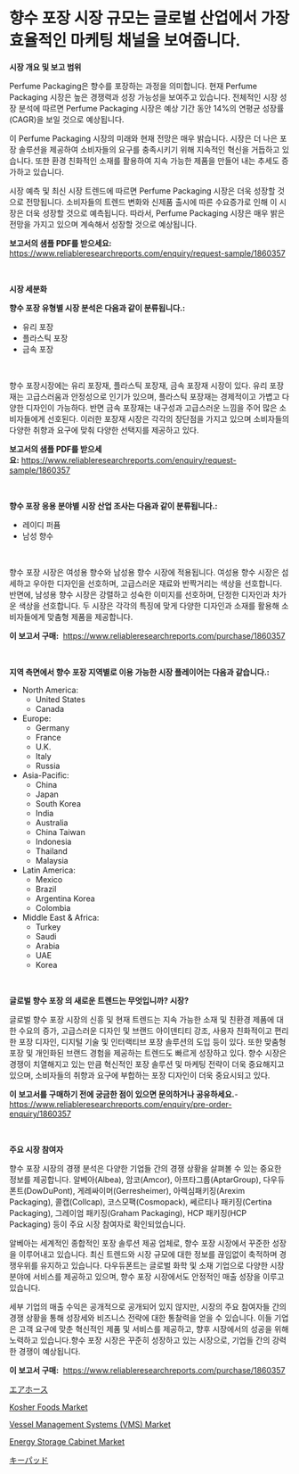 <p><h1>향수 포장 시장 규모는 글로벌 산업에서 가장 효율적인 마케팅 채널을 보여줍니다.</h1></p><p><strong>시장 개요 및 보고 범위</strong></p>
<p><p>Perfume Packaging은 향수를 포장하는 과정을 의미합니다. 현재 Perfume Packaging 시장은 높은 경쟁력과 성장 가능성을 보여주고 있습니다. 전체적인 시장 성장 분석에 따르면 Perfume Packaging 시장은 예상 기간 동안 14%의 연평균 성장률(CAGR)을 보일 것으로 예상됩니다.</p><p>이 Perfume Packaging 시장의 미래와 현재 전망은 매우 밝습니다. 시장은 더 나은 포장 솔루션을 제공하여 소비자들의 요구를 충족시키기 위해 지속적인 혁신을 거듭하고 있습니다. 또한 환경 친화적인 소재를 활용하여 지속 가능한 제품을 만들어 내는 추세도 증가하고 있습니다.</p><p>시장 예측 및 최신 시장 트렌드에 따르면 Perfume Packaging 시장은 더욱 성장할 것으로 전망됩니다. 소비자들의 트렌드 변화와 신제품 출시에 따른 수요증가로 인해 이 시장은 더욱 성장할 것으로 예측됩니다. 따라서, Perfume Packaging 시장은 매우 밝은 전망을 가지고 있으며 계속해서 성장할 것으로 예상됩니다.</p></p>
<p><strong>보고서의 샘플 PDF를 받으세요:</strong> <a href="https://www.reliableresearchreports.com/enquiry/request-sample/1860357">https://www.reliableresearchreports.com/enquiry/request-sample/1860357</a></p>
<p>&nbsp;</p>
<p><strong>시장 세분화</strong></p>
<p><strong>향수 포장 유형별 시장 분석은 다음과 같이 분류됩니다.:</strong></p>
<p><ul><li>유리 포장</li><li>플라스틱 포장</li><li>금속 포장</li></ul></p>
<p>&nbsp;</p>
<p><p>향수 포장시장에는 유리 포장재, 플라스틱 포장재, 금속 포장재 시장이 있다. 유리 포장재는 고급스러움과 안정성으로 인기가 있으며, 플라스틱 포장재는 경제적이고 가볍고 다양한 디자인이 가능하다. 반면 금속 포장재는 내구성과 고급스러운 느낌을 주어 많은 소비자들에게 선호된다. 이러한 포장재 시장은 각각의 장단점을 가지고 있으며 소비자들의 다양한 취향과 요구에 맞춰 다양한 선택지를 제공하고 있다.</p></p>
<p><strong>보고서의 샘플 PDF를 받으세요:</strong>&nbsp;<a href="https://www.reliableresearchreports.com/enquiry/request-sample/1860357">https://www.reliableresearchreports.com/enquiry/request-sample/1860357</a></p>
<p>&nbsp;</p>
<p><strong> 향수 포장 응용 분야별 시장 산업 조사는 다음과 같이 분류됩니다.:</strong></p>
<p><ul><li>레이디 퍼퓸</li><li>남성 향수</li></ul></p>
<p>&nbsp;</p>
<p><p>향수 포장 시장은 여성용 향수와 남성용 향수 시장에 적용됩니다. 여성용 향수 시장은 섬세하고 우아한 디자인을 선호하며, 고급스러운 재료와 반짝거리는 색상을 선호합니다. 반면에, 남성용 향수 시장은 강렬하고 성숙한 이미지를 선호하며, 단정한 디자인과 차가운 색상을 선호합니다. 두 시장은 각각의 특징에 맞게 다양한 디자인과 소재를 활용해 소비자들에게 맞춤형 제품을 제공합니다.</p></p>
<p><strong>이 보고서 구매:</strong>&nbsp; <a href="https://www.reliableresearchreports.com/purchase/1860357">https://www.reliableresearchreports.com/purchase/1860357</a></p>
<p>&nbsp;</p>
<p><strong>지역 측면에서 향수 포장 지역별로 이용 가능한 시장 플레이어는 다음과 같습니다.:</strong></p>
<p><ul>
    <li>
        North America:
        <ul>
            <li>United States</li>
            <li>Canada</li>
        </ul>
    </li>
    <li>
        Europe:
        <ul>
            <li>Germany</li>
            <li>France</li>
            <li>U.K.</li>
            <li>Italy</li>
            <li>Russia</li>
        </ul>
    </li>
    <li>
        Asia-Pacific:
        <ul>
            <li>China</li>
            <li>Japan</li>
            <li>South Korea</li>
            <li>India</li>
            <li>Australia</li>
            <li>China Taiwan</li>
            <li>Indonesia</li>
            <li>Thailand</li>
            <li>Malaysia</li>
        </ul>
    </li>
    <li>
        Latin America:
        <ul>
            <li>Mexico</li>
            <li>Brazil</li>
            <li>Argentina Korea</li>
            <li>Colombia</li>
        </ul>
    </li>
    <li>
        Middle East & Africa:
        <ul>
            <li>Turkey</li>
            <li>Saudi</li>
            <li>Arabia</li>
            <li>UAE</li>
            <li>Korea</li>
        </ul>
    </li>
    </ul></p>
<p>&nbsp;</p>
<p><strong>글로벌 향수 포장 의 새로운 트렌드는 무엇입니까? 시장?</strong></p>
<p><p>글로벌 향수 포장 시장의 신흥 및 현재 트렌드는 지속 가능한 소재 및 친환경 제품에 대한 수요의 증가, 고급스러운 디자인 및 브랜드 아이덴티티 강조, 사용자 친화적이고 편리한 포장 디자인, 디지털 기술 및 인터랙티브 포장 솔루션의 도입 등이 있다. 또한 맞춤형 포장 및 개인화된 브랜드 경험을 제공하는 트렌드도 빠르게 성장하고 있다. 향수 시장은 경쟁이 치열해지고 있는 만큼 혁신적인 포장 솔루션 및 마케팅 전략이 더욱 중요해지고 있으며, 소비자들의 취향과 요구에 부합하는 포장 디자인이 더욱 중요시되고 있다.</p></p>
<p><strong>이 보고서를 구매하기 전에 궁금한 점이 있으면 문의하거나 공유하세요.</strong>- <a href="https://www.reliableresearchreports.com/enquiry/pre-order-enquiry/1860357">https://www.reliableresearchreports.com/enquiry/pre-order-enquiry/1860357</a></p>
<p>&nbsp;</p>
<p><strong>주요 시장 참여자</strong></p>
<p><p>향수 포장 시장의 경쟁 분석은 다양한 기업들 간의 경쟁 상황을 살펴볼 수 있는 중요한 정보를 제공합니다. 알베아(Albea), 암코(Amcor), 아프타그룹(AptarGroup), 다우듀폰트(DowDuPont), 게레싸이머(Gerresheimer), 아렉심패키징(Arexim Packaging), 콜캡(Collcap), 코스모팩(Cosmopack), 쎄르티나 패키징(Certina Packaging), 그레이엄 패키징(Graham Packaging), HCP 패키징(HCP Packaging) 등이 주요 시장 참여자로 확인되었습니다.</p><p>알베아는 세계적인 종합적인 포장 솔루션 제공 업체로, 향수 포장 시장에서 꾸준한 성장을 이루어내고 있습니다. 최신 트렌드와 시장 규모에 대한 정보를 끊임없이 축적하며 경쟁우위를 유지하고 있습니다. 다우듀폰트는 글로벌 화학 및 소재 기업으로 다양한 시장 분야에 서비스를 제공하고 있으며, 향수 포장 시장에서도 안정적인 매출 성장을 이루고 있습니다.</p><p>세부 기업의 매출 수익은 공개적으로 공개되어 있지 않지만, 시장의 주요 참여자들 간의 경쟁 상황을 통해 성장세와 비즈니스 전략에 대한 통찰력을 얻을 수 있습니다. 이들 기업은 고객 요구에 맞춘 혁신적인 제품 및 서비스를 제공하고, 향후 시장에서의 성공을 위해 노력하고 있습니다.향수 포장 시장은 꾸준히 성장하고 있는 시장으로, 기업들 간의 강력한 경쟁이 예상됩니다.</p></p>
<p><strong>이 보고서 구매:</strong>&nbsp;&nbsp;<a href="https://www.reliableresearchreports.com/purchase/1860357">https://www.reliableresearchreports.com/purchase/1860357</a></p>
<p><p><a href="https://github.com/zjkmgcs938405/Market-Research-Report-List-1/blob/main/8728174193024.md">エアホース</a></p><p><a href="https://view.publitas.com/reportprime-1/kosher-foods-market-research-report-the-key-to-successful-business-strategy-forecasted-for-period-from-2024-2031/">Kosher Foods Market</a></p><p><a href="https://issuu.com/reportprime-2/docs/vessel-management-systems-vms-market-size-2030.ppt">Vessel Management Systems (VMS) Market</a></p><p><a href="https://shimmer-gardenia-37a.notion.site/Global-Energy-Storage-Cabinet-Market-Size-and-Market-Trends-Insights-and-Projections-from-2024-to--644dc6d37d6f4d3cbe9990251822ee08">Energy Storage Cabinet​ Market</a></p><p><a href="https://medium.com/@gregoriookeefe2023/%E3%82%AD%E3%83%BC%E3%83%91%E3%83%83%E3%83%89%E5%B8%82%E5%A0%B4%E3%81%AE%E8%A6%8F%E6%A8%A1%E3%81%A8%E5%B8%82%E5%A0%B4%E3%81%AE%E3%83%88%E3%83%AC%E3%83%B3%E3%83%89-%E5%AE%8C%E5%85%A8%E3%81%AA%E7%94%A3%E6%A5%AD%E6%A6%82%E8%A6%81-2024%E5%B9%B4%E3%81%8B%E3%82%892031%E5%B9%B4-ccb7dbc4a25f">キーパッド</a></p></p>

